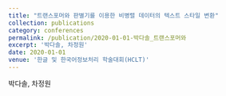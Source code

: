 ```yaml
---
title: "트랜스포머와 판별기를 이용한 비병렬 데이터의 텍스트 스타일 변환"
collection: publications
category: conferences
permalink: /publication/2020-01-01-박다솔_트랜스포머와
excerpt: '박다솔, 차정원'
date: 2020-01-01
venue: '한글 및 한국어정보처리 학술대회(HCLT)'
---
```

박다솔, 차정원
